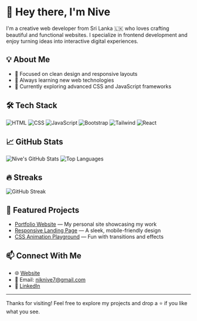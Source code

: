 # 👋 Hey there, I'm Nive

I'm a creative web developer from Sri Lanka 🇱🇰 who loves crafting beautiful and functional websites. I specialize in frontend development and enjoy turning ideas into interactive digital experiences.

## 💡 About Me
- 🎯 Focused on clean design and responsive layouts
- 🧠 Always learning new web technologies
- 🌱 Currently exploring advanced CSS and JavaScript frameworks

## 🛠️ Tech Stack
![HTML](https://img.shields.io/badge/-HTML5-E34F26?style=flat&logo=html5&logoColor=white)
![CSS](https://img.shields.io/badge/-CSS3-1572B6?style=flat&logo=css3&logoColor=white)
![JavaScript](https://img.shields.io/badge/-JavaScript-F7DF1E?style=flat&logo=javascript&logoColor=black)
![Bootstrap](https://img.shields.io/badge/-Bootstrap-563D7C?style=flat&logo=bootstrap&logoColor=white)
![Tailwind](https://img.shields.io/badge/-TailwindCSS-38B2AC?style=flat&logo=tailwind-css&logoColor=white)
![React](https://img.shields.io/badge/-React-61DAFB?style=flat&logo=react&logoColor=black)

## 📈 GitHub Stats
![Nive's GitHub Stats](https://github-readme-stats.vercel.app/api?username=NiveDev&show_icons=true&theme=tokyonight)
![Top Languages](https://github-readme-stats.vercel.app/api/top-langs/?username=NiveDev&layout=compact&theme=tokyonight)

## 🔥 Streaks
![GitHub Streak](https://github-readme-streak-stats.herokuapp.com/?user=NiveDev&theme=tokyonight)

## 📌 Featured Projects
- [Portfolio Website](https://yourportfolio.com) — My personal site showcasing my work
- [Responsive Landing Page](https://github.com/NiveDev/landing-page) — A sleek, mobile-friendly design
- [CSS Animation Playground](https://github.com/NiveDev/css-animations) — Fun with transitions and effects

## 📫 Connect With Me
- 🌐 [Website](https://yourportfolio.com)
- 📧 Email: niknive7@gmail.com
- 💼 [LinkedIn](https://www.linkedin.com/in/nivethith-arasakumar-552b21269/)

---

Thanks for visiting! Feel free to explore my projects and drop a ⭐ if you like what you see.

